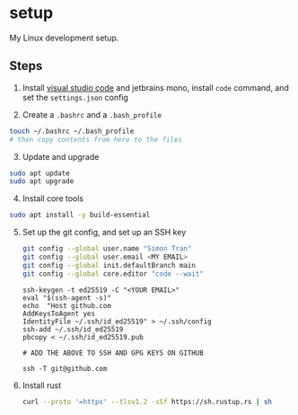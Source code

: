 # setup

My Linux development setup.

## Steps

1. Install [visual studio code](https://code.visualstudio.com/) and jetbrains mono, install `code` command, and set the `settings.json` config

2. Create a `.bashrc` and a `.bash_profile`
```sh
touch ~/.bashrc ~/.bash_profile
# then copy contents from here to the files
```

3. Update and upgrade
```sh
sudo apt update
sudo apt upgrade
```

4. Install core tools
```sh
sudo apt install -y build-essential
```

5. Set up the git config, and set up an SSH key

   ```sh
   git config --global user.name "Simon Tran"
   git config --global user.email <MY EMAIL>
   git config --global init.defaultBranch main
   git config --global core.editor "code --wait"
   ```

   ```
   ssh-keygen -t ed25519 -C "<YOUR EMAIL>"
   eval "$(ssh-agent -s)"
   echo  "Host github.com
   AddKeysToAgent yes
   IdentityFile ~/.ssh/id_ed25519" > ~/.ssh/config
   ssh-add ~/.ssh/id_ed25519
   pbcopy < ~/.ssh/id_ed25519.pub
   
   # ADD THE ABOVE TO SSH AND GPG KEYS ON GITHUB

   ssh -T git@github.com
   ```

6. Install rust

   ```sh
   curl --proto '=https' --tlsv1.2 -sSf https://sh.rustup.rs | sh
   ```
   




